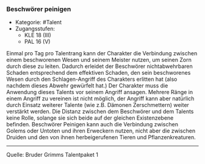 ### Beschwörer peinigen

- Kategorie: #Talent
- Zugangsstufen:
  - KLE 18 (III)
  - PAL 16 (V)

Einmal pro Tag pro Talentrang kann der Charakter die Verbindung zwischen einem beschworenen Wesen und seinem Meister nutzen, um seinen Zorn durch diese zu leiten. Dadurch erleidet der Beschwörer nichtabwehrbaren Schaden entsprechend dem effektiven Schaden, den sein beschworenes Wesen durch den Schlagen-Angriff des Charakters erlitten hat (also nachdem dieses Abwehr gewürfelt hat.) Der Charakter muss die Anwendung dieses Talents vor seinem Angriff ansagen. Mehrere Ränge in einem Angriff zu vereinen ist nicht möglich, der Angriff kann aber natürlich durch Einsatz weiterer Talente (wie z.B. Dämonen Zerschmettern) weiter verstärkt werden. Die Distanz zwischen dem Beschwörer und dem Talents keine Rolle, solange sie sich beide auf der gleichen Existenzebene befinden. Beschwörer Peinigen kann auch die Verbindung zwischen Golems oder Untoten und ihren Erweckern nutzen, nicht aber die zwischen Druiden und den von ihnen herbeigerufenen Tieren und Pflanzenkreaturen.

---

Quelle: Bruder Grimms Talentpaket 1

